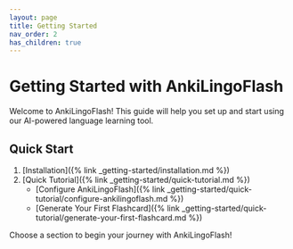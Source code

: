 ```yaml
---
layout: page
title: Getting Started
nav_order: 2
has_children: true
---
```


# Getting Started with AnkiLingoFlash

Welcome to AnkiLingoFlash! This guide will help you set up and start using our AI-powered language learning tool.

## Quick Start

1. [Installation]({% link _getting-started/installation.md %})
2. [Quick Tutorial]({% link _getting-started/quick-tutorial.md %})
   - [Configure AnkiLingoFlash]({% link _getting-started/quick-tutorial/configure-ankilingoflash.md %})
   - [Generate Your First Flashcard]({% link _getting-started/quick-tutorial/generate-your-first-flashcard.md %})

Choose a section to begin your journey with AnkiLingoFlash!